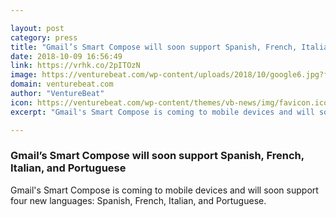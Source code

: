 ```yaml
---

layout: post
category: press
title: "Gmail’s Smart Compose will soon support Spanish, French, Italian, and Portuguese"
date: 2018-10-09 16:56:49
link: https://vrhk.co/2pITOzN
image: https://venturebeat.com/wp-content/uploads/2018/10/google6.jpg?fit=2222%2C1243&strip=all
domain: venturebeat.com
author: "VentureBeat"
icon: https://venturebeat.com/wp-content/themes/vb-news/img/favicon.ico
excerpt: "Gmail's Smart Compose is coming to mobile devices and will soon support four new languages: Spanish, French, Italian, and Portuguese."

---
```


### Gmail’s Smart Compose will soon support Spanish, French, Italian, and Portuguese

Gmail's Smart Compose is coming to mobile devices and will soon support four new languages: Spanish, French, Italian, and Portuguese.